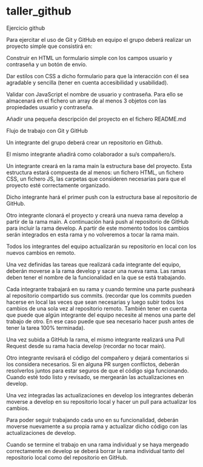 # taller_github
Ejercicio github

Para ejercitar el uso de Git y GitHub en equipo el grupo deberá realizar un proyecto simple que consistirá en:

Construir en HTML un formulario simple con los campos usuario y contraseña y un botón de envío.

Dar estilos con CSS a dicho formulario para que la interacción con él sea agradable y sencilla (tener en cuenta accesibilidad y usabilidad).

Validar con JavaScript el nombre de usuario y contraseña. Para ello se almacenará en el fichero un array de al menos 3 objetos con las propiedades usuario y contraseña.

Añadir una pequeña descripción del proyecto en el fichero README.md

Flujo de trabajo con Git y GitHub

Un integrante del grupo deberá crear un repositorio en Github.

El mismo integrante añadirá como colaborador a su/s compañero/s.

Un integrante creará en la rama main la estructura base del proyecto. Esta estructura estará compuesta de al menos: un fichero HTML, un fichero CSS, un fichero JS, las carpetas que consideren necesarias para que el proyecto esté correctamente organizado.

Dicho integrante hará el primer push con la estructura base al repositorio de GitHub.

Otro integrante clonará el proyecto y creará una nueva rama develop a partir de la rama main. A continuación hará push al repositorio de GitHub para incluir la rama develop. A partir de este momento todos los cambios serán integrados en esta rama y no volveremos a tocar la rama main.

Todos los integrantes del equipo actualizarán su repositorio en local con los nuevos cambios en remoto.

Una vez definidas las tareas que realizará cada integrante del equipo, deberán moverse a la rama develop y sacar una nueva rama. Las ramas deben tener el nombre de la funcionalidad en la que se está trabajando.

Cada integrante trabajará en su rama y cuando termine una parte pusheará al repositorio compartido sus commits. (recordar que los commits pueden hacerse en local las veces que sean necesarias y luego subir todos los cambios de una sola vez al repositorio remoto. También tener en cuenta que puede que algún integrante del equipo necesite al menos una parte del trabajo de otro. En ese caso puede que sea necesario hacer push antes de tener la tarea 100% terminada).

Una vez subida a GitHub la rama, el mismo integrante realizará una Pull Request desde su rama hacia develop (recordar no tocar main).

Otro integrante revisará el código del compañero y dejará comentarios si los considera necesarios. Si en alguna PR surgen conflictos, deberán resolverlos juntos para estar seguros de que el código siga funcionando. Cuando esté todo listo y revisado, se mergearán las actualizaciones en develop.

Una vez integradas las actualizaciones en develop los integrantes deberán moverse a develop en su repositorio local y hacer un pull para actualizar los cambios.

Para poder seguir trabajando cada uno en su funcionalidad, deberán moverse nuevamente a su propia rama y actualizar dicho código con las actualizaciones de develop.

Cuando se termine el trabajo en una rama individual y se haya mergeado correctamente en develop se deberá borrar la rama individual tanto del repositorio local como del repositorio en GitHub.



